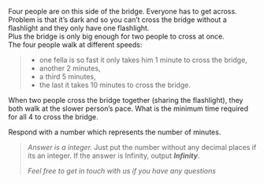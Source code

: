 <div class="markdown-content" id="problem-content">
<p>Four people are on this side of the bridge. Everyone has to get across. <br/>
Problem is that it’s dark and so you can’t cross the bridge without a flashlight and they only have one flashlight. <br/>
Plus the bridge is only big enough for two people to cross at once. <br/>
The four people walk at different speeds:</p>
<blockquote>
<ul>
<li>one fella is so fast it only takes him 1 minute to cross the bridge,</li>
<li>another 2 minutes,</li>
<li>a third 5 minutes,</li>
<li>the last it takes 10 minutes to cross the bridge.</li>
</ul>
</blockquote>
<p>When two people cross the bridge together (sharing the flashlight), they both walk at the slower person’s pace. What is the minimum time required for all 4 to cross the bridge.</p>
<p>Respond with a number which represents the number of minutes.</p>
<blockquote>
<p><em>Answer is a integer.</em>  Just put the number without any decimal places if its an integer. If the answer is Infinity, output <strong><em>Infinity</em></strong>.</p>
<p><em>Feel free to get in touch with us if you have any questions</em></p>
</blockquote>
</div>